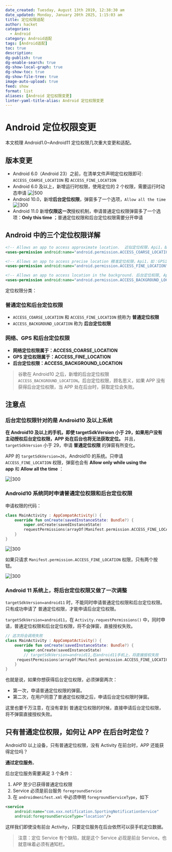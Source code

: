 ```yaml
---
date_created: Tuesday, August 13th 2019, 12:38:30 am
date_updated: Monday, January 20th 2025, 1:15:03 am
title: 定位权限适配
author: hacket
categories:
  - Android
category: Android适配
tags: [Android适配]
toc: true
description: 
dg-publish: true
dg-enable-search: true
dg-show-local-graph: true
dg-show-toc: true
dg-show-file-tree: true
image-auto-upload: true
feed: show
format: list
aliases: [Android 定位权限变更]
linter-yaml-title-alias: Android 定位权限变更
---
```


# Android 定位权限变更

本文梳理 Android1.0~Android11 定位权限几次重大变更和适配。

## 版本变更

- Android 6.0（Android 23）之前，在清单文件声明定位权限即可: `ACCESS_COARSE_LOCATION` 和 `ACCESS_FINE_LOCATION`
- Android 6.0 及以上，新增运行时权限，使用定位的 2 个权限，需要运行时动态申请 ![|500](https://raw.githubusercontent.com/hacket/ObsidianOSS/master/obsidian/20240811102850.png)
- Android 10.0，新增**后台定位权限**，弹窗多了一个选项，`Allow all the time` <br> ![|300](https://raw.githubusercontent.com/hacket/ObsidianOSS/master/obsidian/20240811103010.png)
- Android 11.0 新增**仅限这一次**授权机制，申请普通定位权限弹窗多了一个选项：**Only this time** ；普通定位权限和后台定位权限需要分开申请

## Android 中的三个定位权限详解

```xml
<!-- Allows an app to access approximate location.  近似定位权限，Api1，如：网络定位 -->
<uses-permission android:name="android.permission.ACCESS_COARSE_LOCATION" />

<!-- Allows an app to access precise location 精准定位权限，Api1，如：GPS定位-->
<uses-permission android:name="android.permission.ACCESS_FINE_LOCATION" />

<!-- Allows an app to access location in the background. 后台定位权限, Api29，Android10新增 -->
<uses-permission android:name="android.permission.ACCESS_BACKGROUND_LOCATION" />
```

定位权限分类：

### 普通定位和后台定位权限

- `ACCESS_COARSE_LOCATION` 和 `ACCESS_FINE_LOCATION` 统称为 **普通定位权限**
- `ACCESS_BACKGROUND_LOCATION` 称为 **后台定位权限**

### 网络、GPS 和后台定位权限

- **网络定位权限属于：ACCESS_COARSE_LOCATION**
- **GPS 定位权限属于：ACCESS_FINE_LOCATION**
- **后台定位权限：ACCESS_BACKGROUND_LOCATION**

> 谷歌在 Android10 之后，新增的后台定位权限 `ACCESS_BACKGROUND_LOCATION`。后台定位权限，顾名思义，如果 APP 没有获得后台定位权限，当 APP 处在后台时，获取定位会失败。

## 注意点

### 后台定位权限针对的是 Android10 及以上系统

**在 Android10 及以上的手机，即使 targetSdkVersion 小于 29，如果用户没有主动授权后台定位权限，APP 处在后台也将无法获取定位。** 并且，`targetSdkVersion` 小于 29，申请 **普通定位权限** 的弹窗有所变化。

APP 的 `targetSdkVersion=26`，Android10 的系统。只申请 `ACCESS_FINE_LOCATION` 权限，弹窗也会有 **Allow only while using the app** 和 **Allow all the time** ：

![|300](https://raw.githubusercontent.com/hacket/ObsidianOSS/master/obsidian/20240811104054.png)

### Android10 系统同时申请普通定位权限和后台定位权限

申请权限的代码：

```kotlin
class MainActivity : AppCompatActivity() {
    override fun onCreate(savedInstanceState: Bundle?) {
        super.onCreate(savedInstanceState)
        requestPermissions(arrayOf(Manifest.permission.ACCESS_FINE_LOCATION, Manifest.permission.ACCESS_BACKGROUND_LOCATION), 100)
    }
}
```

![|300](https://raw.githubusercontent.com/hacket/ObsidianOSS/master/obsidian/20240811104245.png)

如果只请求 `Manifest.permission.ACCESS_FINE_LOCATION` 权限，只有两个按钮。

![|300](https://raw.githubusercontent.com/hacket/ObsidianOSS/master/obsidian/20240811104319.png)

### Android 11 系统上，将后台定位权限又做了一次调整

`targetSdkVersion=android11` 时，不能同时申请普通定位权限和后台定位权限。只有成功申请了 普通定位权限，才能申请后台定位权限。

`targetSdkVersion=android11`，在 `Activity.requestPermissions()` 中，同时申请，普通定位权限和后台定位权限，将不会弹窗，直接授权失败。

```kotlin
// 这次将会调用失败
class MainActivity : AppCompatActivity() {
    override fun onCreate(savedInstanceState: Bundle?) {
        super.onCreate(savedInstanceState)
        // targetSdkVersion=android11,在android11手机上，将直接授权失败
     requestPermissions(arrayOf(Manifest.permission.ACCESS_FINE_LOCATION, Manifest.permission.ACCESS_BACKGROUND_LOCATION), 100)
    }
}
```

也就是说，如果你想获得后台定位权限，必须弹窗两次：

- 第一次，申请普通定位权限的弹窗。
- 第二次，在用户同意了普通定位权限之后，申请后台定位权限时弹窗。

这里也要千万注意，在没有拿到 普通定位权限的时候，直接申请后台定位权限，将不弹窗直接授权失败。

## 只有普通定位权限，如何让 APP 在后台时定位？

Android10 以上设备，只有普通定位权限，没有 Activity 在前台时，APP 还能获得定位吗？

**通过定位服务**。

后台定位服务需要满足 3 个条件：

1. APP 至少已获得普通定位权限
2. Service 必须是前台服务 `foregroundService`
3. 在 `androidmenifest.xml` 中必须申明 `foregroundServiceType`，如下

```xml
<service
    android:name="com.xxx.notification.SportingNotificationService"
    android:foregroundServiceType="location"/>
```

这样我们即使没有前台 Activity，只要定位服务在后台依然可以获手机定位数据。

> 注意：定位 Service 有个缺陷，就是这个 Service 必现是前台 Service。也就意味着必须有通知栏。

